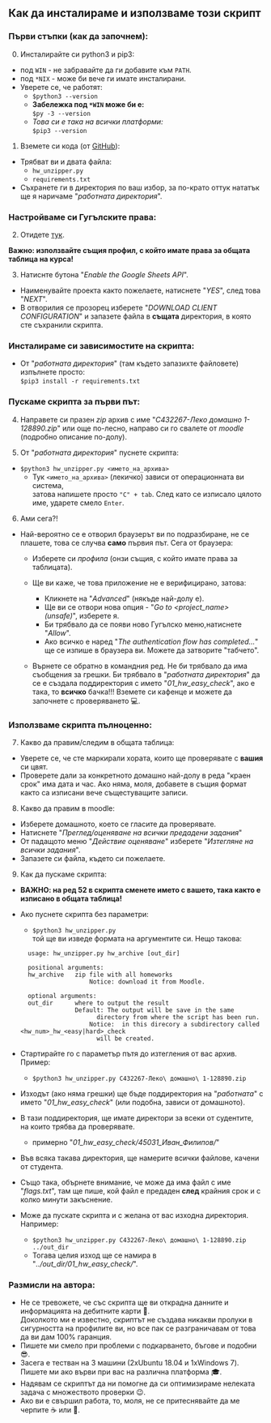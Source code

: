 ## Как да инсталираме и използваме този скрипт

### Първи стъпки (как да започнем):

0. Инсталирайте си python3 и pip3:
* под `WIN`  - не забравайте да ги добавите към `PATH`.
* под `*NIX` - може би вече ги имате инсталирани.
* Уверете се, че работят:
	* `$python3 --version`
	* **Забележка под `*WIN` може би е:**<br>
	`$py -3 --version`<br>
	* *Това си е така на всички платформи:*<br>
	  `$pip3 --version`
1. Вземете си кода (от [GitHub](https://github.com/IvanFilipov/personal_lib/tree/master/scripts/hw_unzipper)):
* Трябват ви и двата файла:
	* `hw_unzipper.py`
	* `requirements.txt`
* Съхранете ги в директория по ваш избор, за по-крато оттук нататък ще я наричаме "*работната директория*".

### Настройваме си Гугълските права:

2. Отидете [тук](https://developers.google.com/sheets/api/quickstart/python).

**Важно: използвайте същия профил, с който имате права за общата таблица на курса!**

3. Натиснте бутона "_Enable the Google Sheets API_".
- Наименувайте проекта както пожелаете, натиснете "_YES_", след това "_NEXT_".
- В отворилия се прозорец изберете "_DOWNLOAD CLIENT CONFIGURATION_" и запазете файла в **същата** директория, в която сте съхранили скрипта.

### Инсталираме си зависимостите на скрипта:

- От "*работната директория*" (там където запазихте файловете) изпълнете просто:<br>
`$pip3 install -r requirements.txt`

### Пускаме скрипта за първи път:

4. Направете си празен _zip_ архив с име "*C432267-Леко домашно 1-128890.zip*" или още по-лесно, направо си го свалете от *moodle* (подробно описание по-долу).

5. От "*работната директория*" пуснете скрипта:
* `$python3 hw_unzipper.py <името_на_архива>`
    * Тук `<името_на_архива>` (лекичко) зависи от операционната ви система,<br> затова напишете просто `"C" + tab`. След като се изписало цялото име, ударете смело `Enter`.

6. Ами сега?!
* Най-вероятно се е отворил браузерът ви по подразбиране, не се плашете, това се случва **само** първия път. Сега от браузера:
	- Изберете си *профила* (онзи същия, с който имате права за таблицата).
	- Ще ви каже, че това приложение не е верифицирано, затова:
	  - Кликнете на "*Advanced*" (някъде най-долу е).
	  - Ще ви се отвори нова опция - "*Go to <project_name> (unsafe)*", изберете я.
	  - Би трябвало да се появи ново Гугълско меню,натиснете "*Allow*".
	  - Ако всичко е наред "*The authentication flow has completed...*" ще се изпише в браузера ви. Можете да затворите "табчето".

	- Върнете се обратно в командния ред. Не би трябвало да има съобщения за грешки. Би трябвало в "*работната директория*" да се е създала поддиректория с името "*01_hw_easy_check*", ако е така, то **всичко** бачка!!! Вземете си кафенце и можете да започнете с проверяването :computer:.

### Използваме скрипта пълноценно:

7. Какво да правим/следим в общата таблица:
- Уверете се, че сте маркирали хората, които ще проверявате с **вашия** си цвят.
- Проверете дали за конкретното домашно най-долу в реда "краен срок" има дата и час. Ако няма, моля, добавете в същия формат както са изписани вече същестуващите записи.

8. Какво да правим в moodle:
- Изберете домашното, което се гласите да проверявате.
- Натиснете "*Преглед/оценяване на всички предадени задания*"
- От падащото меню "*Действие оценяване*" изберете "*Изтегляне на всички задания*".
- Запазете си файла, където си пожелаете.

9. Как да пускаме скрипта:
- **ВАЖНО: на ред 52 в скрипта сменете името с вашето, така както е изписано в общата таблица!**
- Ако пуснете скрипта без параметри:
  - `$python3 hw_unzipper.py`<br>
  той ще ви изведе формата на аргументите си. Нещо такова:
  ```
	usage: hw_unzipper.py hw_archive [out_dir]

	positional arguments:
 	hw_archive   zip file with all homeworks
                     Notice: download it from Moodle.

	optional arguments:
 	out_dir      where to output the result
           	     Default: The output will be save in the same
                       directory from where the script has been run.
                     Notice:  in this direcory a subdirectory called <hw_num>_hw_<easy|hard>_check
                       will be created.
  ```
- Стартирайте го с параметър пътя до изтегления от вас архив. Пример:
   - `$python3 hw_unzipper.py C432267-Леко\ домашно\ 1-128890.zip`
- Изходът (ако няма грешки) ще бъде поддиректория на "*работната*" с името "*01_hw_easy_check*" (или подобна, зависи от домашното).
- В тази поддиректория, ще имате директори за всеки от судентите, на които трябва да проверявате.
    - примерно "*01_hw_easy_check/45031_Иван_Филипов/*"
- Във всяка такава директория, ще намерите всички файлове, качени от студента.
- Също така, обърнете внимание, че може да има файл с име "*flags.txt*", там ще пише, кой файл е предаден **след** крайния срок и с колко минути закъснение.

- Може да пускате скрипта и с желана от вас изходна директория. Например:
  - `$python3 hw_unzipper.py C432267-Леко\ домашно\ 1-128890.zip ../out_dir`
  - Тогава целия изход ще се намира в "*../out_dir/01_hw_easy_check/*".

### Размисли на автора:
- Не се тревожете, че със скрипта ще ви открадна данните и информацията на дебитните карти :japanese_ogre:.<br> Доколкото ми е известно, скриптът не създава никакви пролуки в сигурността на профилите ви, но все пак се разграничавам от това да ви дам 100% гаранция.
- Пишете ми смело при проблеми с подкарването, бъгове и подобни :sunglasses:.
- Засега е тестван на 3 машини (2xUbuntu 18.04 и 1xWindows 7). Пишете ми ако върви при вас на различна платформа :mortar_board:.
- Надявам се скриптът да ни помогне да си оптимизираме нелеката задача с множеството проверки :wink:.
- Ако ви е свършил работа, то, моля, не се притеснявайте да ме черпите :coffee: или :beer:.



